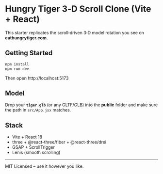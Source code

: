 # Hungry Tiger 3‑D Scroll Clone (Vite + React)

This starter replicates the scroll‑driven 3‑D model rotation you see on **eathungrytiger.com**.

## Getting Started

```bash
npm install
npm run dev
```

Then open http://localhost:5173

## Model

Drop your **`tiger.glb`** (or any GLTF/GLB) into the **public** folder and make sure the path in `src/App.jsx` matches.

## Stack

- Vite + React 18
- three + @react-three/fiber + @react-three/drei
- GSAP + ScrollTrigger
- Lenis (smooth scrolling)

---
MIT Licensed – use it however you like.
